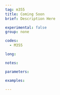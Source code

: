 ```yaml
---
tag: m355
title: Coming Soon
brief: Description Here

experimental: false
group: none

codes:
  - M355

long:

notes:

parameters:

examples:

---
```



